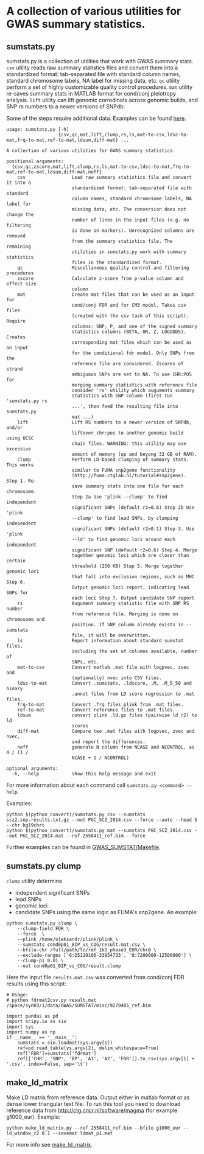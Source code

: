 # A collection of various utilities for GWAS summary statistics.

## sumstats.py

sumstats.py is a collection of utilities that work with GWAS summary stats.
``csv`` utility reads raw summary statistics files
and convert them into a standardized format:
tab-separated file with standard
column names, standard chromosome labels,
NA label for missing data, etc.
``qc`` utility perform a set of highly customizable quality control procedures.
``mat`` utility re-saves summary stats in MATLAB format for cond/conj pleiotropy analysis.
``lift`` utility can lift genomic corredinats across genomic builds, and SNP rs numbers to a newer versions of SNPdb.

Some of the steps require additional data. Examples can be found [here](https://precimed.s3-eu-west-1.amazonaws.com/python_convert/).

```
usage: sumstats.py [-h]
                   {csv,qc,mat,lift,clump,rs,ls,mat-to-csv,ldsc-to-mat,frq-to-mat,ref-to-mat,ldsum,diff-mat} ...

A collection of various utilities for GWAS summary statistics.

positional arguments:
  {csv,qc,zscore,mat,lift,clump,rs,ls,mat-to-csv,ldsc-to-mat,frq-to-mat,ref-to-mat,ldsum,diff-mat,neff}
    csv                 Load raw summary statistics file and convert it into a
                        standardized format: tab-separated file with standard
                        column names, standard chromosome labels, NA label for
                        missing data, etc. The conversion does not change the
                        number of lines in the input files (e.g. no filtering
                        is done on markers). Unrecognized columns are removed
                        from the summary statistics file. The remaining
                        utilities in sumstats.py work with summary statistics
                        files in the standardized format.
    qc                  Miscellaneous quality control and filtering procedures
    zscore              Calculate z-score from p-value column and effect size
                        column
    mat                 Create mat files that can be used as an input for
                        cond/conj FDR and for CM3 model. Takes csv files
                        (created with the csv task of this script). Require
                        columns: SNP, P, and one of the signed summary
                        statistics columns (BETA, OR, Z, LOGODDS). Creates
                        corresponding mat files which can be used as an input
                        for the conditional fdr model. Only SNPs from the
                        reference file are considered. Zscores of strand
                        ambiguous SNPs are set to NA. To use CHR:POS for
                        merging summary statistics with reference file
                        consider 'rs' utility which auguments summary
                        statistics with SNP column (first run 'sumstats.py rs
                        ...', then feed the resulting file into sumstats.py
                        mat ...)
    lift                Lift RS numbers to a newer version of SNPdb, and/or
                        liftover chr:pos to another genomic build using UCSC
                        chain files. WARNING: this utility may use excessive
                        amount of memory (up and beyong 32 GB of RAM).
    clump               Perform LD-based clumping of summary stats. This works
                        similar to FUMA snp2gene functionality
                        (http://fuma.ctglab.nl/tutorial#snp2gene). Step 1. Re-
                        save summary stats into one file for each chromosome.
                        Step 2a Use 'plink --clump' to find independent
                        significant SNPs (default r2=0.6) Step 2b Use 'plink
                        --clump' to find lead SNPs, by clumping independent
                        significant SNPs (default r2=0.1) Step 3. Use 'plink
                        --ld' to find genomic loci around each independent
                        significant SNP (default r2=0.6) Step 4. Merge
                        together genomic loci which are closer than certain
                        threshold (250 KB) Step 5. Merge together genomic loci
                        that fall into exclusion regions, such as MHC Step 6.
                        Output genomic loci report, indicating lead SNPs for
                        each loci Step 7. Output candidate SNP report
    rs                  Augument summary statistic file with SNP RS number
                        from reference file. Merging is done on chromosome and
                        position. If SNP column already exists in --sumstats
                        file, it will be overwritten.
    ls                  Report information about standard sumstat files,
                        including the set of columns available, number of
                        SNPs, etc.
    mat-to-csv          Convert matlab .mat file with logpvec, zvec and
                        (optionally) nvec into CSV files.
    ldsc-to-mat         Convert .sumstats, .ldscore, .M, .M_5_50 and binary
                        .annot files from LD score regression to .mat files.
    frq-to-mat          Convert .frq files plink from .mat files.
    ref-to-mat          Convert reference files to .mat files.
    ldsum               convert plink .ld.gz files (pairwise ld r2) to ld
                        scores
    diff-mat            Compare two .mat files with logpvec, zvec and nvec,
                        and report the differences.
    neff                generate N column from NCASE and NCONTROL, as 4 / (1 /
                        NCASE + 1 / NCONTROL)  

optional arguments:
  -h, --help            show this help message and exit
```

For more information about each command call ``sumstats.py <command> --help``.

Examples:
```
python $(python_convert)/sumstats.py csv --sumstats scz2.snp.results.txt.gz --out PGC_SCZ_2014.csv --force --auto --head 5 --chr hg19chrc
python $(python_convert)/sumstats.py mat --sumstats PGC_SCZ_2014.csv --out PGC_SCZ_2014.mat --ref 2558411_ref.bim --force
```

Further examples can be found in [GWAS_SUMSTAT/Makefile](https://github.com/precimed/GWAS_SUMSTAT/blob/master/Makefile).

## sumstats.py clump

``clump`` utility determine 
  - independent significant SNPs
  - lead SNPs
  - genomic loci
  - candidate SNPs
using the same logic as FUMA's snp2gene. An example:

```
python sumstats.py clump \
	--clump-field FDR \
	--force  \
	--plink /home/oleksandr/plink/plink \
	--sumstats cond0p01_BIP_vs_COG/result.mat.csv \
	--bfile-chr /full/path/to/ref_1kG_phase3_EUR/chr@ \
	--exclude-ranges ['6:25119106-33854733', '8:7200000-12500000'] \
	--clump-p1 0.01 \
	--out cond0p01_BIP_vs_COG/result.clump
```

Here the input file ``results.mat.csv`` was converted from cond/conj FDR results using this script:

```
# Usage:
# python fdrmat2csv.py result.mat /space/syn03/1/data/GWAS/SUMSTAT/misc/9279485_ref.bim

import pandas as pd
import scipy.io as sio
import sys
import numpy as np
if __name__ == '__main__':
    sumstats = sio.loadmat(sys.argv[1])
    ref=pd.read_table(ys.argv[2], delim_whitespace=True)
    ref['FDR']=sumstats['fdrmat']
    ref[['CHR', 'SNP', 'BP', 'A1', 'A2', 'FDR']].to_csv(sys.argv[1] + '.csv', index=False, sep='\t')
```

## make_ld_matrix

Make LD matrix from reference data. Output either in matlab format or as dense lower triangular text file.
To run this tool you need to download reference data from http://ctg.cncr.nl/software/magma (for example g1000_eur).
Example:
```
python make_ld_matrix.py --ref 2558411_ref.bim --bfile g1000_eur --ld_window_r2 0.1 --savemat ldmat_p1.mat
```
For more info see [make_ld_matrix](./make_ld_matrix/README.md).
